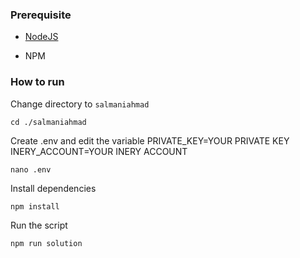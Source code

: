 ### Prerequisite

- [NodeJS](https://nodejs.org/en/)

- NPM



### How to run

Change directory to ```salmaniahmad```

```shell
cd ./salmaniahmad
```

Create .env and edit the variable
PRIVATE_KEY=YOUR PRIVATE KEY
INERY_ACCOUNT=YOUR INERY ACCOUNT

```shell
nano .env
```

Install dependencies

```shell
npm install
```

Run the script

```
npm run solution
```
